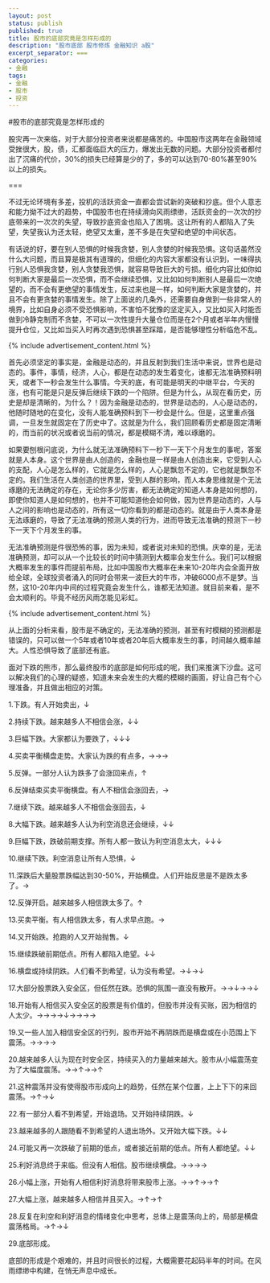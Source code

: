 ```yaml
---
layout: post
status: publish
published: true
title: 股市的底部究竟是怎样形成的
description: "股市底部 股市修炼 金融知识 a股"
excerpt_separator: ===
categories:
- 金融
tags:
- 金融
- 股市
- 投资
---
```



#股市的底部究竟是怎样形成的

股灾再一次来临，对于大部分投资者来说都是痛苦的。中国股市这两年在金融领域受挫很大，股，债，汇都面临巨大的压力，爆发出无数的问题。大部分投资者都付出了沉痛的代价，30%的损失已经算是少的了，多的可以达到70-80%甚至90%以上的损失。

===

不过无论环境有多差，投机的活跃资金一直都会尝试新的突破和抄底。但个人意志和能力拗不过大的趋势，中国股市也在持续滑向风雨缥缈，活跃资金的一次次的抄底带来的一次次的失望，导致抄底资金也陷入了困境。这让所有的人都陷入了失望，失望我认为还太轻，绝望又太重，差不多是在失望和绝望的中间状态。

有话说的好，要在别人恐惧的时候我贪婪，别人贪婪的时候我恐惧。这句话虽然没什么大问题，而且算是极其有道理的，但细化的内容大家都没有认识到，一味得执行别人恐惧我贪婪，别人贪婪我恐惧，就容易导致巨大的亏损。细化内容比如你如何判断大家是最后一次恐惧，而不会继续恐惧，又比如如何判断别人是最后一次绝望的，而不会有更绝望的事情发生，反过来也是一样，如何判断大家是贪婪的，并且不会有更贪婪的事情发生。除了上面说的几条外，还需要自身做到一些非常人的境界，比如自身必须不受恐惧影响，不害怕不犹豫的坚定买入，又比如买入时能否做到冷静克制而不贪婪，不可以一次性提升大量仓位而是在2个月或者半年内慢慢提升仓位，又比如当买入时再次遇到恐惧甚至踩踏，是否能够理性分析临危不乱。

{% include advertisement_content.html %}

首先必须坚定的事实是，金融是动态的，并且反射到我们生活中来说，世界也是动态的。事件，事情，经济，人心，都是在动态的发生着变化，谁都无法准确预料明天，或者下一秒会发生什么事情。今天的底，有可能是明天的中继平台，今天的涨，也有可能是只是反弹后继续下跌的一个陷阱。但是为什么，从现在看历史，历史是却是清晰的，为什么？！因为金融是动态的，世界是动态的，人心是动态的，他随时随地的在变化，没有人能准确预料到下一秒会是什么。但是，这里重点强调，一旦发生就固定在了历史中了。这就是为什么，我们回顾看历史都是固定清晰的，而当前的状况或者说当前的情况，都是模糊不清，难以琢磨的。

如果要刨根问底说，为什么就无法准确预料下一秒下一天下个月发生的事呢，答案就是人本身。这个世界是由人创造的，金融也是一样是由人创造出来，它受到人心的支配，人心是怎么样的，它就是怎么样的，人心是飘忽不定的，它也就是飘忽不定的。我们生活在人类创造的世界里，受到人群的影响，而人本身思维就是个无法琢磨的无法确定的存在，无论你多少厉害，都无法确定的知道人本身是如何想的，即使你知道人是如何想的，也并不可能知道他会如何做，因为世界是动态的，人与人之间的影响也是动态的，所有这一切你看到的都是动态的。就是由于人类本身是无法琢磨的，导致了无法准确的预测人类的行为，进而导致无法准确的预测下一秒下一天下个月发生的事。

无法准确预测是件很恐怖的事，因为未知，或者说对未知的恐惧。庆幸的是，无法准确预测，却可以从一个比较长的时间中猜测到大概率会发生什么。我们可以根据大概率发生的事件而提前布局，比如中国股市大概率在未来10-20年内会全面开放给全球，全球投资者涌入的同时会带来一波巨大的牛市，冲破6000点不是梦。当然，这10-20年内中间的过程究竟会发生什么，谁都无法知道。就目前来看，是不会太顺利的。毕竟不经历风雨怎能见彩虹。

{% include advertisement_content.html %}

从上面的分析来看，股市是不确定的，无法准确的预测，甚至有时模糊的预测都是错误的，只可以做一个5年或者10年或者20年后大概率发生的事，时间越久概率越大。人性恐惧导致了底部还有底。

面对下跌的熊市，那么最终股市的底部是如何形成的呢，我们来推演下沙盘。这可以解决我们的心理的疑惑，知道未来会发生的大概的模糊的画面，好让自己有个心理准备，并且做出相应的对策。

1.下跌。有人开始卖出，↓

2.持续下跌。越来越多人不相信会涨，↓↓

3.巨幅下跌。大家都认为要跌了，↓↓↓

4.买卖平衡横盘走势。大家认为跌的有点多，→→→

5.反弹。一部分人认为跌多了会涨回来点，↑

6.反弹结束买卖平衡横盘。有人不相信会涨回去，→

7.继续下跌。越来越多人不相信会涨回去，↓

8.大幅下跌。越来越多人认为利空消息还会继续，↓↓

9.巨幅下跌，跌破前期支撑。所有人都一致认为利空消息太大，↓↓↓

10.继续下跌。利空消息让所有人恐惧，↓

11.深跌后大量股票跌幅达到30-50%，开始横盘。人们开始反思是不是跌太多了。→

12.反弹开启。越来越多人相信跌太多了。↑

13.买卖平衡。有人相信跌太多，有人求早点跑。→

14.又开始跌。抢跑的人又开始抛售。↓

15.继续跌破前期低点。所有人都陷入绝望。↓↓

16.横盘或持续阴跌。人们看不到希望，认为没有希望。→↓→↓

17.大部分股票跌入安全区，但任然在跌。恐惧的氛围一直没有散开。→→↓→→↓

18.开始有人相信买入安全区的股票是有价值的，但股市并没有买账，因为相信的人太少。→→→→↓→→→→

19.又一些人加入相信安全区的行列，股市开始不再阴跌而是横盘或在小范围上下震荡。→→→→

20.越来越多人认为现在时安全区，持续买入的力量越来越大。股市从小幅震荡变为了大幅度震荡。→→↑→→↑

21.这种震荡并没有使得股市形成向上的趋势，任然在某个位置，上上下下的来回震荡。→↑→↓

22.有一部分人看不到希望，开始退场。又开始持续阴跌。↓

23.越来越多的人跟随看不到希望的人退出场外。又开始大幅下跌。↓↓

24.可能又再一次跌破了前期的低点，或者接近前期的低点。所有人都绝望。↓↓

25.利好消息终于来临。但没有人相信。股市继续横盘。→→→→

26.小幅上涨，开始有人相信利好消息将带来股市上涨。→→↑→→↑

27.大幅上涨，越来越多人相信并且买入。→↑→↑

28.反复在利空和利好消息的情绪变化中思考，总体上是震荡向上的，局部是横盘震荡格局。→↑→↓

29.底部形成。

底部的形成是个艰难的，并且时间很长的过程，大概需要花起码半年的时间。在风雨缥缈中构建，在悄无声息中成长。


